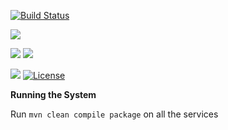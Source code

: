 [![Build Status](https://travis-ci.org/stackroute/ibm-wave3-plasma.svg?branch=v1.0.0)](https://travis-ci.org/stackroute/ibm-wave3-plasma)


![](https://img.shields.io/snyk/vulnerabilities/github/stackroute/ibm-wave3-plasma.svg?style=popout)


![](https://img.shields.io/github/contributors/stackroute/ibm-wave3-plasma.svg?style=popout)
![](https://img.shields.io/github/last-commit/stackroute/ibm-wave3-plasma.svg?style=popout)

![](https://img.shields.io/github/repo-size/stackroute/ibm-wave3-plasma.svg?style=popout)
[![License](https://img.shields.io/badge/License-Apache%202.0-blue.svg)](https://opensource.org/licenses/Apache-2.0)



****Running the System****

Run ```mvn clean compile package``` on all the services
